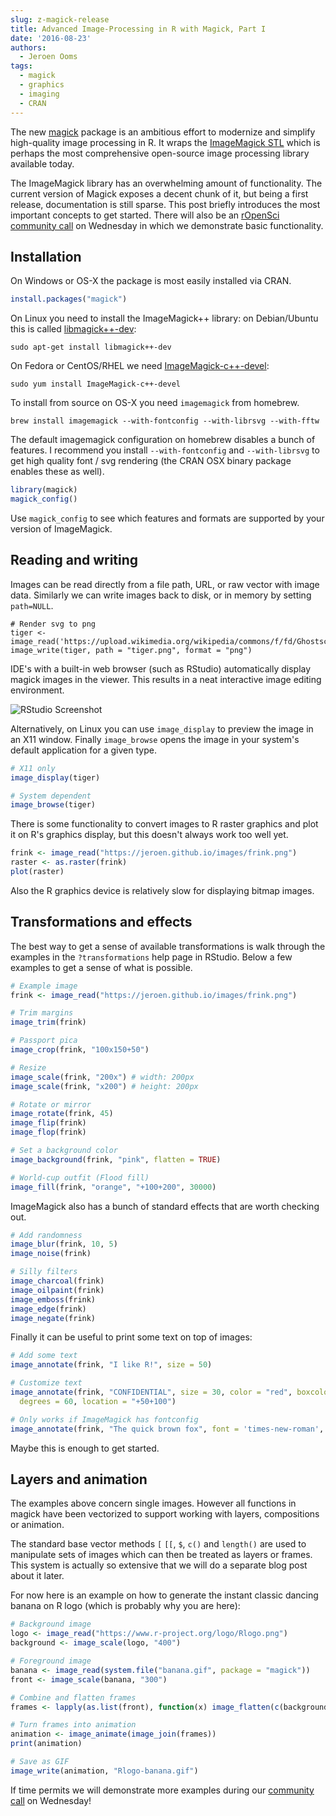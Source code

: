 ```yaml
---
slug: z-magick-release
title: Advanced Image-Processing in R with Magick, Part I
date: '2016-08-23'
authors:
  - Jeroen Ooms
tags:
  - magick
  - graphics
  - imaging
  - CRAN
---
```


The new [magick](https://cran.r-project.org/web/packages/magick/index.html) package is an ambitious effort to modernize and simplify high-quality image processing in R. It wraps the [ImageMagick STL](https://www.imagemagick.org/Magick++/STL.html) which is perhaps the most comprehensive open-source image processing library available today.

The ImageMagick library has an overwhelming amount of functionality. The current version of Magick exposes a decent chunk of it, but being a first release, documentation is still sparse. This post briefly introduces the most important concepts to get started. There will also be an [rOpenSci community call](https://ropensci.org/commcalls/2016-08-24/) on Wednesday in which we demonstrate basic functionality.

## Installation

On Windows or OS-X the package is most easily installed via CRAN.

```r
install.packages("magick")
```

On Linux you need to install the ImageMagick++ library: on Debian/Ubuntu this is called [libmagick++-dev](https://packages.debian.org/testing/libmagick++-dev):

```
sudo apt-get install libmagick++-dev
```

On Fedora or CentOS/RHEL we need [ImageMagick-c++-devel](https://apps.fedoraproject.org/packages/ImageMagick-c++-devel):

```
sudo yum install ImageMagick-c++-devel
```

To install from source on OS-X you need `imagemagick` from homebrew.

```
brew install imagemagick --with-fontconfig --with-librsvg --with-fftw
```

The default imagemagick configuration on homebrew disables a bunch of features. I recommend you install `--with-fontconfig` and `--with-librsvg` to get high quality font / svg rendering (the CRAN OSX binary package enables these as well).

```r
library(magick)
magick_config()
```

Use `magick_config` to see which features and formats are supported by your version of ImageMagick.

## Reading and writing

Images can be read directly from a file path, URL, or raw vector with image data. Similarly we can write images back to disk, or in memory by setting `path=NULL`.

```
# Render svg to png
tiger <- image_read('https://upload.wikimedia.org/wikipedia/commons/f/fd/Ghostscript_Tiger.svg')
image_write(tiger, path = "tiger.png", format = "png")

```

IDE's with a built-in web browser (such as RStudio) automatically display magick images in the viewer. This results in a neat interactive image editing environment.

![RStudio Screenshot](/assets/blog-images/magick-rstudio.png)

Alternatively, on Linux you can use `image_display` to preview the image in an X11 window. Finally `image_browse` opens the image in your system's default application for a given type.

```r
# X11 only
image_display(tiger)

# System dependent
image_browse(tiger)
```

There is some functionality to convert images to R raster graphics and plot it on R's graphics display, but this doesn't always work too well yet.


```r
frink <- image_read("https://jeroen.github.io/images/frink.png")
raster <- as.raster(frink)
plot(raster)
```

Also the R graphics device is relatively slow for displaying bitmap images.

## Transformations and effects

The best way to get a sense of available transformations is walk through the examples in the `?transformations` help page in RStudio. Below a few examples to get a sense of what is possible.

```r
# Example image
frink <- image_read("https://jeroen.github.io/images/frink.png")

# Trim margins
image_trim(frink)

# Passport pica
image_crop(frink, "100x150+50")

# Resize
image_scale(frink, "200x") # width: 200px
image_scale(frink, "x200") # height: 200px

# Rotate or mirror
image_rotate(frink, 45)
image_flip(frink)
image_flop(frink)

# Set a background color
image_background(frink, "pink", flatten = TRUE)

# World-cup outfit (Flood fill)
image_fill(frink, "orange", "+100+200", 30000)
```

ImageMagick also has a bunch of standard effects that are worth checking out.

```r
# Add randomness
image_blur(frink, 10, 5)
image_noise(frink)

# Silly filters
image_charcoal(frink)
image_oilpaint(frink)
image_emboss(frink)
image_edge(frink)
image_negate(frink)
```

Finally it can be useful to print some text on top of images:

```r
# Add some text
image_annotate(frink, "I like R!", size = 50)

# Customize text
image_annotate(frink, "CONFIDENTIAL", size = 30, color = "red", boxcolor = "pink",
  degrees = 60, location = "+50+100")

# Only works if ImageMagick has fontconfig
image_annotate(frink, "The quick brown fox", font = 'times-new-roman', size = 30)
```

Maybe this is enough to get started.

## Layers and animation

The examples above concern single images. However all functions in magick have been vectorized to support working with layers, compositions or animation.

The standard base vector methods `[` `[[`, `$`, `c()` and `length()` are used to manipulate sets of images which can then be treated as layers or frames. This system is actually so extensive that we will do a separate blog post about it later.

For now here is an example on how to generate the instant classic dancing banana on R logo (which is probably why you are here):


```r
# Background image
logo <- image_read("https://www.r-project.org/logo/Rlogo.png")
background <- image_scale(logo, "400")

# Foreground image
banana <- image_read(system.file("banana.gif", package = "magick"))
front <- image_scale(banana, "300")

# Combine and flatten frames
frames <- lapply(as.list(front), function(x) image_flatten(c(background, x)))

# Turn frames into animation
animation <- image_animate(image_join(frames))
print(animation)

# Save as GIF
image_write(animation, "Rlogo-banana.gif")
```

If time permits we will demonstrate more examples during our [community call](https://ropensci.org/commcalls/2016-08-24/) on Wednesday!


